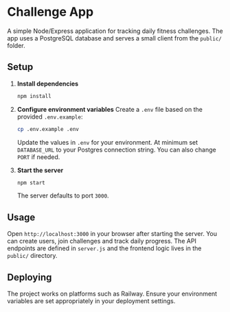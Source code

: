 # Challenge App

A simple Node/Express application for tracking daily fitness challenges. The app uses a PostgreSQL database and serves a small client from the `public/` folder.

## Setup

1. **Install dependencies**
   ```bash
   npm install
   ```

2. **Configure environment variables**
   Create a `.env` file based on the provided `.env.example`:
   ```bash
   cp .env.example .env
   ```
   Update the values in `.env` for your environment. At minimum set `DATABASE_URL` to your Postgres connection string. You can also change `PORT` if needed.

3. **Start the server**
   ```bash
   npm start
   ```
   The server defaults to port `3000`.

## Usage

Open `http://localhost:3000` in your browser after starting the server. You can create users, join challenges and track daily progress. The API endpoints are defined in `server.js` and the frontend logic lives in the `public/` directory.

## Deploying

The project works on platforms such as Railway. Ensure your environment variables are set appropriately in your deployment settings.
